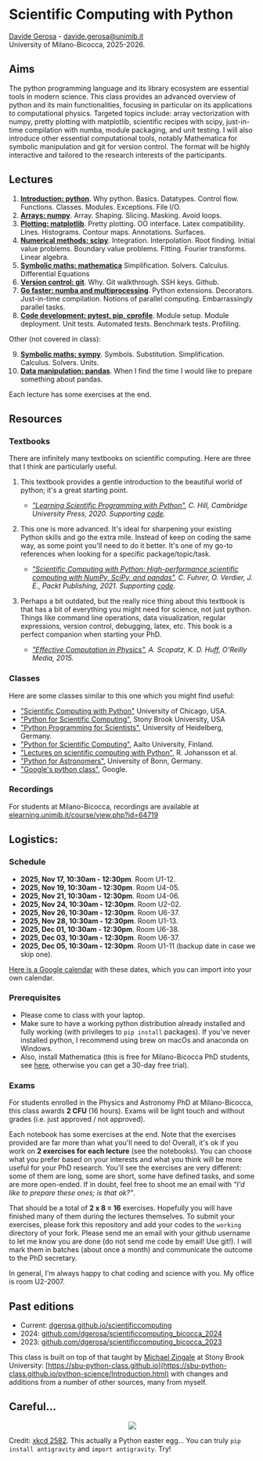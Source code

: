 
# Scientific Computing with Python

[Davide Gerosa](https://davidegerosa.com/)  - davide.gerosa@unimib.it  
University of Milano-Bicocca, 2025-2026.

## Aims

The python programming language and its library ecosystem are essential tools in modern science. This class provides an advanced overview of python and its main functionalities, focusing in particular on its applications to computational physics. Targeted topics include: array vectorization with numpy, pretty plotting with matplotlib, scientific recipes with scipy, just-in-time compilation with numba, module packaging, and unit testing. I will also introduce other essential computational tools, notably Mathematica for symbolic manipulation and git for version control. The format will be highly interactive and tailored to the research interests of the participants.

## Lectures

1. [**Introduction: python**](lectures/L01_python.ipynb). Why python. Basics. Datatypes. Control flow. Functions. Classes. Modules. Exceptions. File I/O. 
2. [**Arrays: numpy**](lectures/L02_numpy.ipynb). Array. Shaping. Slicing. Masking. Avoid loops. 
3. [**Plotting: matplotlib**](lectures/L03_matplotlib.ipynb). Pretty plotting. OO interface. Latex compatibility. Lines. Histograms. Contour maps. Annotations. Surfaces.
4. [**Numerical methods: scipy**](lectures/L04_scipy.ipynb). Integration. Interpolation. Root finding. Initial value problems. Boundary value problems. Fitting. Fourier transforms. Linear algebra.
5. [**Symbolic maths: mathematica**](lectures/L05_mathematica.nb) Simplification. Solvers. Calculus. Differential Equations
6. [**Version control: git**](lectures/L06_git.ipynb). Why. Git walkthrough. SSH keys. Github. 
7. [**Go faster: numba and multiprocessing**](lectures/L07_numba_multiprocessing.ipynb). Python extensions. Decorators. Just-in-time compilation. Notions of parallel computing. Embarrassingly parallel tasks. 
8. [**Code development: pytest, pip, cprofile**](lectures/L08_pytest_pip_cprofile.ipynb). Module setup. Module deployment. Unit tests. Automated tests. Benchmark tests. Profiling.

Other (not covered in class):

9. [**Symbolic maths: sympy**](lectures/L09_sympy.ipynb). Symbols. Substitution. Simplification. Calculus. Solvers. Units.
10. [**Data manipulation: pandas**](lectures/L10_pandas.ipynb). When I find the time I would like to prepare something about pandas.


Each lecture has some exercises at the end.


## Resources

### Textbooks

There are infinitely many textbooks on scientific computing. Here are three that I think are particularly useful.

1. This textbook provides a gentle introduction to the beautiful world of python; it's a great starting point.
    - *["Learning Scientific Programming with Python"](https://www.cambridge.org/core/books/learning-scientific-programming-with-python/3D264483BC7B380A3059B3861C661237), C. Hill, Cambridge University Press, 2020. Supporting [code](https://scipython.com/).*

2. This one is more advanced. It's ideal for sharpening your existing Python skills and go the extra mile. Instead of keep on coding the same way, as some point you'll need to do it better. It's one of my go-to references when looking for a specific package/topic/task.
    - *["Scientific Computing with Python: High-performance scientific computing with NumPy, SciPy, and pandas"](https://www.packtpub.com/product/scientific-computing-with-python-second-edition/9781838822323), C. Fuhrer, O. Verdier, J. E., Packt Publishing, 2021. Supporting [code](https://github.com/PacktPublishing/Scientific-Computing-with-Python-Second-Edition).*

3. Perhaps a bit outdated, but the really nice thing about this textbook is that has a bit of everything you might need for science, not just python. Things like command line operations, data visualization, regular expressions, version control, debugging, latex, etc. This book is a perfect companion when starting your PhD.
    - *["Effective Computation in Physics"](https://www.oreilly.com/library/view/effective-computation-in/9781491901564/), A. Scopatz, K. D. Huff, O'Reilly Media, 2015.*

### Classes

Here are some classes similar to this one which you might find useful:

- ["Scientific Computing with Python"](https://github.com/caam37830/book) University of Chicago, USA.
- ["Python for Scientific Computing"](https://sbu-python-class.github.io/python-science/Introduction.html), Stony Brook University, USA
- ["Python Programming for Scientists"](https://astrofrog.github.io/py4sci/), University of Heidelberg, Germany.
- ["Python for Scientific Computing"](https://aaltoscicomp.github.io/python-for-scicomp/), Aalto University, Finland.
- ["Lectures on scientific computing with Python"](https://github.com/jrjohansson/scientific-python-lectures), R. Johansson et al.  
- ["Python for Astronomers"](https://astro.uni-bonn.de/~rschaaf/Python2008/), University of Bonn, Germany. 
- ["Google's python class"](https://developers.google.com/edu/python), Google. 

### Recordings

For students at Milano-Bicocca, recordings are available at [elearning.unimib.it/course/view.php?id=64719](https://elearning.unimib.it/course/view.php?id=64719)

## Logistics:

### Schedule

<!-- CALENDAR:START -->
- **2025, Nov 17, 10:30am - 12:30pm**. Room U1-12.
- **2025, Nov 19, 10:30am - 12:30pm**. Room U4-05.
- **2025, Nov 21, 10:30am - 12:30pm**. Room U4-06.
- **2025, Nov 24, 10:30am - 12:30pm**. Room U2-02.
- **2025, Nov 26, 10:30am - 12:30pm**. Room U6-37.
- **2025, Nov 28, 10:30am - 12:30pm**. Room U1-13.
- **2025, Dec 01, 10:30am - 12:30pm**. Room U6-38.
- **2025, Dec 03, 10:30am - 12:30pm**. Room U6-37.
- **2025, Dec 05, 10:30am - 12:30pm**. Room U1-11 (backup date in case we skip one).
<!-- CALENDAR:END -->

[Here is a Google calendar](https://calendar.google.com/calendar/embed?src=1c512861d9ca4686edd8ffdf6bece495b11a4a764ed045b1f809c9ef0f1903f5%40group.calendar.google.com&ctz=Europe%2FRome) with these dates, which you can import into your own calendar.

### Prerequisites

- Please come to class with your laptop.
- Make sure to have a working python distribution already installed and fully working (with privileges to `pip install` packages). If you've never installed python, I recommend using brew on macOs and anaconda on Windows.
- Also, install Mathematica (this is free for Milano-Bicocca PhD students, see [here](https://www.unimib.it/servizi/studenti-e-laureati/service-desk/software-campus), otherwise you can get a 30-day free trial).

### Exams

For students enrolled in the Physics and Astronomy PhD at Milano-Bicocca, this class awards **2 CFU** (16 hours).  Exams will be light touch and without grades (i.e. just approved / not approved). 

Each notebook has some exercises at the end. Note that the exercises provided are far more than what you'll need to do! Overall, it's ok if you work on **2 exercises for each lecture** (see the notebooks). You can choose what you prefer based on your interests and what you think will be more useful for your PhD research. You'll see the exercises are very different: some of them are long, some are short, some have defined tasks, and some are more open-ended. If in doubt, feel free to shoot me an email with *"I'd like to prepare these ones; is that ok?"*.

That should be a total of **2 x 8 = 16** exercises. Hopefully you will have finished many of them during the lectures themselves. To submit your exercises, please fork this repository and add your codes to the `working` directory of your fork. Please send me an email with your github username to let me know you are done (do not send me code by email! Use git!). I will mark them in batches (about once a month) and communicate the outcome to the PhD secretary.

In general, I'm always happy to chat coding and science with you. My office is room U2-2007. 


## Past editions

- Current: [dgerosa.github.io/scientificcomputing](https://dgerosa.github.io/scientificcomputing)
- 2024: [github.com/dgerosa/scientificcomputing_bicocca_2024](https://github.com/dgerosa/scientificcomputing_bicocca_2024)
- 2023: [github.com/dgerosa/scientificcomputing_bicocca_2023](https://github.com/dgerosa/scientificcomputing_bicocca_2023)

This class is built on top of that taught by [Michael Zingale](https://github.com/zingale) at Stony Brook University: [https://sbu-python-class.github.io](https://sbu-python-class.github.io/python-science/Introduction.html) with changes and additions from a number of other sources, many from myself. 

## Careful... 

<p align="center">
  <img src="https://imgs.xkcd.com/comics/python.png" />
</p>

Credit: [xkcd 2582](https://xkcd.com/353/). This actually a Python easter egg... You can truly `pip install antigravity` and `import antigravity`. Try!
